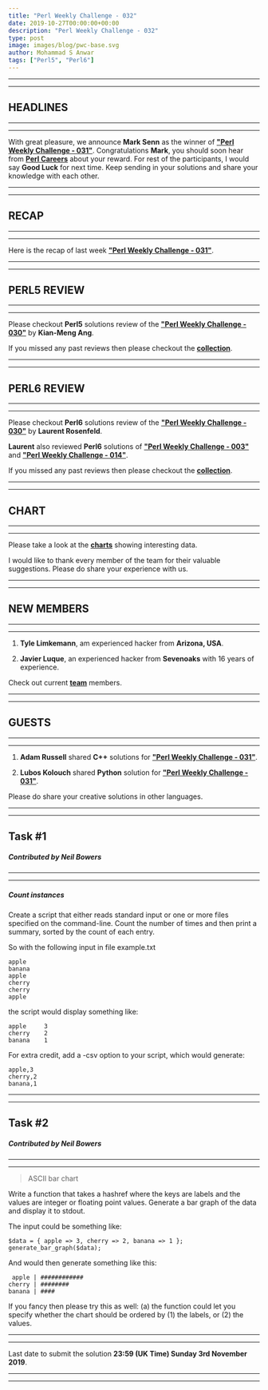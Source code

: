 ```yaml
---
title: "Perl Weekly Challenge - 032"
date: 2019-10-27T00:00:00+00:00
description: "Perl Weekly Challenge - 032"
type: post
image: images/blog/pwc-base.svg
author: Mohammad S Anwar
tags: ["Perl5", "Perl6"]
---
```

***
***

## HEADLINES

***
***

With great pleasure, we announce **Mark Senn** as the winner of [**"Perl Weekly Challenge - 031"**](/blog/perl-weekly-challenge-031). Congratulations **Mark**, you should soon hear from **[Perl Careers](https://perl.careers/)** about your reward. For rest of the participants, I would say **Good Luck** for next time. Keep sending in your solutions and share your knowledge with each other.

***
***

## RECAP

***
***

Here is the recap of last week [**"Perl Weekly Challenge - 031"**](/blog/recap-challenge-031).

***
***

## PERL5 REVIEW

***
***

Please checkout **Perl5** solutions review of the [**"Perl Weekly Challenge - 030"**](/blog/review-challenge-030) by **Kian-Meng Ang**.

If you missed any past reviews then please checkout the [**collection**](/p5-reviews).

***
***

## PERL6 REVIEW

***
***

Please checkout **Perl6** solutions review of the [**"Perl Weekly Challenge - 030"**](/blog/p6-review-challenge-030) by **Laurent Rosenfeld**.

**Laurent** also reviewed **Perl6** solutions of [**"Perl Weekly Challenge - 003"**](/blog/p6-review-challenge-003) and [**"Perl Weekly Challenge - 014"**](/blog/p6-review-challenge-014).

If you missed any past reviews then please checkout the [**collection**](/p6-reviews).

***
***

## CHART

***
***

Please take a look at the [**charts**](/chart) showing interesting data.

I would like to thank every member of the team for their valuable suggestions. Please do share your experience with us.

***
***

## NEW MEMBERS

***
***

1) **Tyle Limkemann**, am experienced hacker from **Arizona, USA**.

2) **Javier Luque**, an experienced hacker from **Sevenoaks** with 16 years of experience.

Check out current [**team**](/team) members.

***
***

## GUESTS

***
***

1) **Adam Russell** shared **C++** solutions for [**"Perl Weekly Challenge - 031"**](https://github.com/manwar/perlweeklychallenge-club/tree/master/challenge-031/adam-russell/cxx).

2) **Lubos Kolouch** shared **Python** solution for [**"Perl Weekly Challenge - 031"**](https://github.com/manwar/perlweeklychallenge-club/tree/master/challenge-031/lubos-kolouch/python).

Please do share your creative solutions in other languages.

***
***

## Task #1
##### Contributed by Neil Bowers

***
***

##### Count instances

Create a script that either reads standard input or one or more files specified on the command-line. Count the number of times and then print a summary, sorted by the count of each entry.

So with the following input in file example.txt

    apple
    banana
    apple
    cherry
    cherry
    apple

the script would display something like:

    apple     3
    cherry    2
    banana    1

For extra credit, add a -csv option to your script, which would generate:

    apple,3
    cherry,2
    banana,1

***
***

## Task #2
##### Contributed by Neil Bowers

***
***

>  ASCII bar chart

Write a function that takes a hashref where the keys are labels and the values are integer or floating point values. Generate a bar graph of the data and display it to stdout.

The input could be something like:

    $data = { apple => 3, cherry => 2, banana => 1 };
    generate_bar_graph($data);

And would then generate something like this:

     apple | ############
    cherry | ########
    banana | ####

If you fancy then please try this as well: (a) the function could let you specify whether the chart should be ordered by (1) the labels, or (2) the values.

***
***

Last date to submit the solution **23:59 (UK Time) Sunday 3rd November 2019**.

***
***
